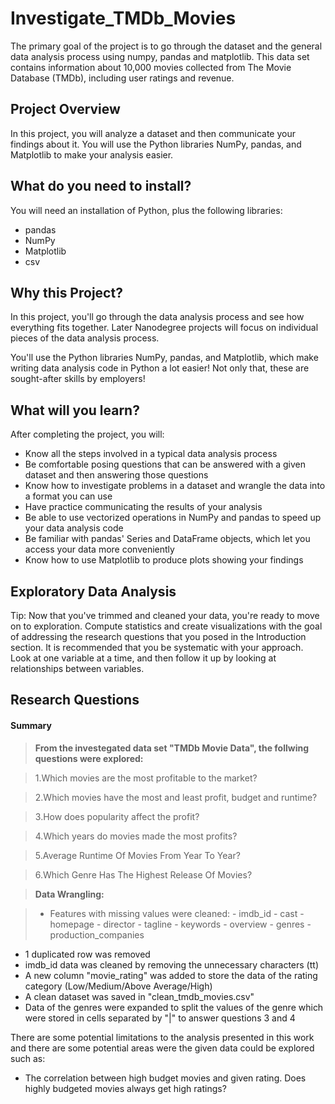 # Investigate_TMDb_Movies

The primary goal of the project is to go through the dataset and the general data analysis process using numpy, pandas and matplotlib.
This data set contains information about 10,000 movies collected from The Movie Database (TMDb), including user ratings and revenue.

## Project Overview
In this project, you will analyze a dataset and then communicate your findings about it. You will use the Python libraries NumPy, pandas, and Matplotlib to make your analysis easier.

## What do you need to install?
You will need an installation of Python, plus the following libraries:

* pandas
* NumPy
* Matplotlib
* csv

## Why this Project?
In this project, you'll go through the data analysis process and see how everything fits together. Later Nanodegree projects will focus on individual pieces of the data analysis process.

You'll use the Python libraries NumPy, pandas, and Matplotlib, which make writing data analysis code in Python a lot easier! Not only that, these are sought-after skills by employers!

## What will you learn?
After completing the project, you will:

- Know all the steps involved in a typical data analysis process
- Be comfortable posing questions that can be answered with a given dataset and then answering those questions
- Know how to investigate problems in a dataset and wrangle the data into a format you can use
- Have practice communicating the results of your analysis
- Be able to use vectorized operations in NumPy and pandas to speed up your data analysis code
- Be familiar with pandas' Series and DataFrame objects, which let you access your data more conveniently
- Know how to use Matplotlib to produce plots showing your findings

## Exploratory Data Analysis
Tip: Now that you've trimmed and cleaned your data, you're ready to move on to exploration. Compute statistics and create visualizations with the goal of addressing the research questions that you posed in the Introduction section. It is recommended that you be systematic with your approach. Look at one variable at a time, and then follow it up by looking at relationships between variables.

## Research Questions
#### Summary
> **From the investegated data set "TMDb Movie Data", the follwing questions were explored:**

 
> 1.Which movies are the most profitable to the market?

> 2.Which movies have the most and least profit, budget and runtime?

> 3.How does popularity affect the profit?

> 4.Which years do movies made the most profits?

> 5.Average Runtime Of Movies From Year To Year?

> 6.Which Genre Has The Highest Release Of Movies?

> **Data Wrangling:**

> * Features with missing values were cleaned:
    - imdb_id
    - cast
    - homepage
    - director
    - tagline
    - keywords
    - overview
    - genres
    - production_companies
* 1 duplicated row was removed
* imdb_id data was cleaned by removing the unnecessary characters (tt)
* A new column "movie_rating" was added to store the data of the rating category (Low/Medium/Above Average/High)
* A clean dataset was saved in "clean_tmdb_movies.csv" 
* Data of the genres were expanded to split the values of the genre which were stored in cells separated by "|" to answer questions 3 and 4


There are some potential limitations to the analysis presented in this work and there are some potential areas were the given data could be explored such as:
* The correlation between high budget movies and given rating. Does highly budgeted movies always get high ratings?


